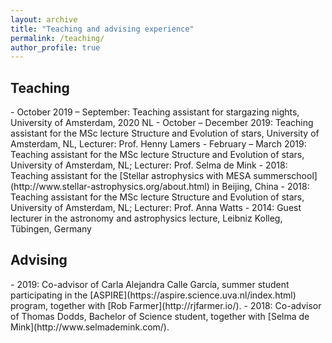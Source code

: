 ```yaml
---
layout: archive
title: "Teaching and advising experience"
permalink: /teaching/
author_profile: true
---
```



<h2>Teaching</h2>
- October 2019 – September: Teaching assistant for stargazing nights, University of Amsterdam,
2020 NL
- October – December 2019: Teaching assistant for the MSc lecture Structure and Evolution of
stars, University of Amsterdam, NL, Lecturer: Prof. Henny Lamers
- February – March 2019: Teaching assistant for the MSc lecture Structure and Evolution of
stars, University of Amsterdam, NL; Lecturer: Prof. Selma de Mink
- 2018: Teaching assistant for the [Stellar astrophysics with MESA summerschool](http://www.stellar-astrophysics.org/about.html) in Beijing, China
- 2018: Teaching assistant for the MSc lecture Structure and Evolution of
stars, University of Amsterdam, NL; Lecturer: Prof. Anna Watts
- 2014: Guest lecturer in the astronomy and astrophysics lecture, Leibniz
Kolleg, Tübingen, Germany

<h2>Advising</h2>
- 2019: Co-advisor of Carla Alejandra Calle García, summer student participating in the [ASPIRE](https://aspire.science.uva.nl/index.html) program, together with [Rob Farmer](http://rjfarmer.io/).
- 2018: Co-advisor of Thomas Dodds, Bachelor of Science student, together with [Selma de Mink](http://www.selmademink.com/).